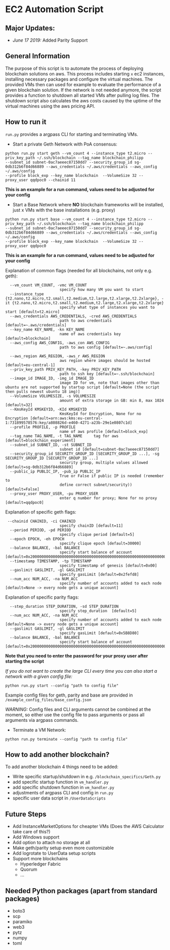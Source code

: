 # EC2 Automation Script

## Major Updates:
 * *June 17 2019:* Added Parity Support

## General Information

The purpose of this script is to automate the process of deploying blockchain solutions on aws.
This process includes starting ```x``` ec2 instances, installing necessary packages and configure the virtual machines.
The provided VMs then can used for example to evaluate the performance of a given blockchain solution.
If the network is not needed anymore, the script provides  a function to shutdown all started VMs after pulling log files.
The shutdown script also calculates the aws costs caused by the uptime of the virtual machines using the aws pricing API.

## How to run it

```run.py``` provides a argpass CLI for starting and terminating VMs. 

* Start a private Geth Network with PoA consensus: 


```
python run.py start geth --vm_count 4 --instance_type t2.micro --priv_key_path ~/.ssh/blockchain --tag_name blockchain_philipp 
--subnet_id subnet-0ac7aeeec87150dd7 --security_group_id sg-0db312b6f84d66889 --aws_credentials ~/.aws/credentials --aws_config ~/.aws/config 
--profile block_exp --key_name blockchain  --VolumeSize 32 --proxy_user qqdpoc0 --chainid 11
```
__This is an example for a run command, values need to be adjusted for your config__

* Start a Base Network where __NO__ blockchain frameworks will be installed, just x VMs with the base installations (e.g. proxy)


```
python run.py start base --vm_count 4 --instance_type t2.micro --priv_key_path ~/.ssh/blockchain --tag_name blockchain_philipp 
--subnet_id subnet-0ac7aeeec87150dd7 --security_group_id sg-0db312b6f84d66889 --aws_credentials ~/.aws/credentials --aws_config ~/.aws/config 
--profile block_exp --key_name blockchain  --VolumeSize 32 --proxy_user qqdpoc0
```
__This is an example for a run command, values need to be adjusted for your config__


Explanation of common flags (needed for all blockchains, not only e.g. geth):
```
  --vm_count VM_COUNT, -vmc VM_COUNT
                        specify how many VM you want to start
  --instance_type {t2.nano,t2.micro,t2.small,t2.medium,t2.large,t2.xlarge,t2.2xlarge}, -it {t2.nano,t2.micro,t2.small,t2.medium,t2.large,t2.xlarge,t2.2xlarge}
                        specify what type of instances you want to start [default=t2.micro]
  --aws_credentials AWS_CREDENTIALS, -cred AWS_CREDENTIALS
                        path to aws credentials [default=~.aws/credentials]
  --key_name KEY_NAME, -kn KEY_NAME
                        name of aws credentials key [default=blockchain]
  --aws_config AWS_CONFIG, -aws_con AWS_CONFIG
                        path to aws config [default=~.aws/config]
                        
  --aws_region AWS_REGION, -aws_r AWS_REGION
                        aws region where images should be hosted [default=eu-central-1]                   
  --priv_key_path PRIV_KEY_PATH, -key PRIV_KEY_PATH
                        path to ssh key [default=~.ssh/blockchain]
  --image_id IMAGE_ID, -img_id IMAGE_ID
                        image ID for vm, note that images other than ubuntu are not supported by startup script [default=None (the script then pulls newest ubuntu 18 img)]
  --VolumeSize VOLUMESIZE, -s VOLUMESIZE
                        amount of extra storage in GB: min 8, max 1024 [default=32]
  --KmsKeyId KMSKEYID, -KId KMSKEYID
                        KmsKeyId for Encryption, None for no Encryption [default=arn:aws:kms:eu-central-1:731899578576:key/a808826d-e460-4271-a23b-29e1e0807c1d]                       
  --profile PROFILE, -p PROFILE
                        name of aws profile [default=block_exp]
  --tag_name TAG_NAME, -t TAG_NAME     tag for aws [default=blockchain_experiment]
  --subnet_id SUBNET_ID, -st SUBNET_ID
                        subnet id [default=subnet-0ac7aeeec87150dd7]
  --security_group_id SECURITY_GROUP_ID [SECURITY_GROUP_ID ...], -sg SECURITY_GROUP_ID [SECURITY_GROUP_ID ...]
                        security group, multiple values allowed [default=sg-0db312b6f84d66889]
  --public_ip PUBLIC_IP, -pub_ip PUBLIC_IP
                        True or False if public IP is needed (remember to
                        define correct subnet/security)) [default=False]                   
  --proxy_user PROXY_USER, -pu PROXY_USER
                        enter q number for proxy; None for no proxy [default=qqdpoc0]
```

Explanation of specific geth flags:
```
 --chainid CHAINID, -ci CHAINID
                        specify chainID [default=11]
  --period PERIOD, -pd PERIOD
                        specify clique period [default=5]
  --epoch EPOCH, -eh EPOCH
                        specify clique epoch [default=30000]
  --balance BALANCE, -bal BALANCE
                        specify start balance of account [default=0x200000000000000000000000000000000000000000000000000000000000000]
  --timestamp TIMESTAMP, -tp TIMESTAMP
                        specify timestamp of genesis [default=0x00]
  --gaslimit GASLIMIT, -gl GASLIMIT
                        specify gasLimit [default=0x2fefd8]
  --num_acc NUM_ACC, -na NUM_ACC
                        specify number of accounts added to each node [default=None -> every node gets a unique account]                        

```

Explanation of specific parity flags:
```
  --step_duration STEP_DURATION, -sd STEP_DURATION
                        specify step_duration  [default=5]
  --num_acc NUM_ACC, -na NUM_ACC
                        specify number of accounts added to each node [default=None -> every node gets a unique account]      
  --gaslimit GASLIMIT, -gl GASLIMIT
                        specify gasLimit [default=0x5B8D80]
  --balance BALANCE, -bal BALANCE
                        specify start balance of account [default=0x200000000000000000000000000000000000000000000000000000000000000]

```

__Note that you need to enter the password for your proxy user after starting the script__


*If you do not want to create the large CLI every time you can also  start a network with a given config file:*
```
python run.py start --config "path to config file" 
```
Example config files for geth, parity and base are provided in ```/example_config_files/base_config.json```

*WARNING:* Config files and CLI arguments cannot be combined at the moment, so either use the config file to pass arguments or pass all arguments via argpass commands.

* Terminate a VM Network:

```
python run.py terminate --config "path to config file" 
```

## How to add another blockchain?
To add another blockchain 4 things need to be added:
* Write specific startup/shutdown in e.g. ```/blockchain_specifics/Geth.py```
* add specific startup function in ```vm_handler.py```
* add specific shutdown function in ```vm_handler.py```
* adjustments of argpass CLI and config in ```run.py```
* specific user data script in ```/UserDataScripts```

## Future Steps
* Add InstanceMarketOptions for cheapter VMs (Does the AWS Calculator take care of this?)
* Add Windows support
* Add option to attach no storage at all
* Make geth/parity setup even more customizable
* Add logrotate to UserData setup scripts
*  Support more blockchains
    * Hyperledger Fabric
    * Quorum
    * ...

    
## Needed Python packages (apart from standard packages)
     
* boto3  
* scp   
* paramiko 
* web3   
* pytz     
* numpy 
* toml